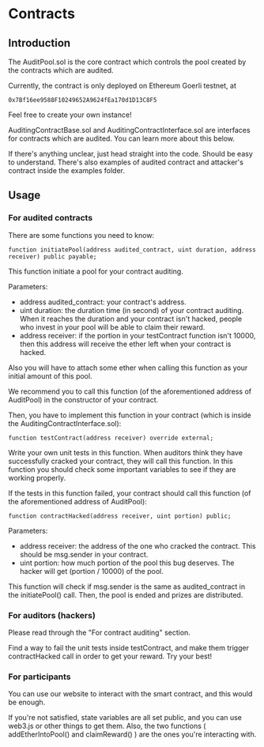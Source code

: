 # Contracts

## Introduction
The AuditPool.sol is the core contract which controls the pool created by the contracts which are audited.

Currently, the contract is only deployed on Ethereum Goerli testnet, at

```
0x7Bf16ee9588F10249652A9624fEa170d1D13C8F5
```

Feel free to create your own instance!

AuditingContractBase.sol and AuditingContractInterface.sol are interfaces for contracts which are audited. You can learn more about this below.

If there's anything unclear, just head straight into the code. Should be easy to understand. There's also examples of audited contract and attacker's contract inside the examples folder.


## Usage

### For audited contracts

There are some functions you need to know:

```solidity
function initiatePool(address audited_contract, uint duration, address receiver) public payable;
```

This function initiate a pool for your contract auditing.

Parameters:
* address audited_contract: your contract's address.
* uint duration: the duration time (in second) of your contract auditing. When it reaches the duration and your contract isn't hacked, people who invest in your pool will be able to claim their reward.
* address receiver: if the portion in your testContract function isn't 10000, then this address will receive the ether left when your contract is hacked.

Also you will have to attach some ether when calling this function as your initial amount of this pool.

We recommend you to call this function (of the aforementioned address of AuditPool) in the constructor of your contract.

Then, you have to implement this function in your contract (which is inside the AuditingContractInterface.sol):

```solidity!
function testContract(address receiver) override external;
```

Write your own unit tests in this function. When auditors think they have successfully cracked your contract, they will call this function. In this function you should check some important variables to see if they are working  properly.

If the tests in this function failed, your contract should call this function (of the aforementioned address of AuditPool):

```solidity=
function contractHacked(address receiver, uint portion) public;
```

Parameters:
* address receiver: the address of the one who cracked the contract. This should be msg.sender in your contract.
* uint portion: how much portion of the pool this bug deserves. The hacker will get (portion / 10000) of the pool.

This function will check if msg.sender is the same as audited_contract in the initiatePool() call. Then, the pool is ended and prizes are distributed.



### For auditors (hackers)

Please read through the "For contract auditing" section.

Find a way to fail the unit tests inside testContract, and make them trigger contractHacked call in order to get your reward. Try your best!

### For participants

You can use our website to interact with the smart contract, and this would be enough.

If you're not satisfied, state variables are all set public, and you can use web3.js or other things to get them. Also, the two functions ( addEtherIntoPool() and claimReward() ) are the ones you're interacting with.